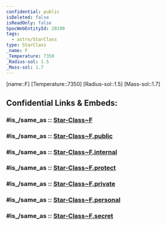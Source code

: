 ```yaml
---
confidential: public
isDeleted: false
isReadOnly: false
SpocWebEntityId: 28190
tags:
  - astro/StarClass
type: StarClass
_name: F
_Temperature: 7350
_Radius-sol: 1.5
_Mass-sol: 1.7
---
```


[name::F]
[Temperature::7350]
[Radius-sol::1.5]
[Mass-sol::1.7]


## Confidential Links & Embeds: 

### #is_/same_as :: [Star-Class~F](/_Standards/Astronomy/Star~Class/Star-Class~F.md) 

### #is_/same_as :: [Star-Class~F.public](/_public/Astronomy/Star~Class/Star-Class~F.public.md) 

### #is_/same_as :: [Star-Class~F.internal](/_internal/Astronomy/Star~Class/Star-Class~F.internal.md) 

### #is_/same_as :: [Star-Class~F.protect](/_protect/Astronomy/Star~Class/Star-Class~F.protect.md) 

### #is_/same_as :: [Star-Class~F.private](/_private/Astronomy/Star~Class/Star-Class~F.private.md) 

### #is_/same_as :: [Star-Class~F.personal](/_personal/Astronomy/Star~Class/Star-Class~F.personal.md) 

### #is_/same_as :: [Star-Class~F.secret](/_secret/Astronomy/Star~Class/Star-Class~F.secret.md)

